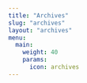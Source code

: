 ```yaml
---
title: "Archives"
slug: "archives"
layout: "archives"
menu:
  main:
    weight: 40
    params:
      icon: archives
---
```

